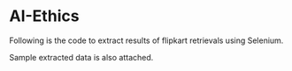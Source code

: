 # AI-Ethics

Following is the code to extract results of flipkart retrievals using Selenium.

Sample extracted data is also attached.
